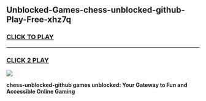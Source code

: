 
## Unblocked-Games-chess-unblocked-github-Play-Free-xhz7q
<h3>
<a href="https://premium76.site?title=chess-unblocked-github&ref=23A">CLICK TO PLAY</a></h3>
<hr>

<h3>
<a href="https://premium76.site?title=chess-unblocked-github&ref=23A">CLICK 2 PLAY</a>
  
</h3>

<a href="https://premium76.site?title=chess-unblocked-github&ref=23A"><img src="https://clearcache.store/games.png"></a>


**chess-unblocked-github games unblocked: Your Gateway to Fun and Accessible Online Gaming**
